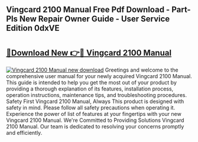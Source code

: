 ## Vingcard 2100 Manual Free Pdf Download - Part-Pls New Repair Owner Guide - User Service Edition 0dxVE

# <h2><a href="http://bc86614.oget.top/?id=Vingcard+2100+Manual">🔗Download New 👉🔴 Vingcard 2100 Manual</a></h2>

[![Vingcard 2100 Manual new download](https://i.imgur.com/5g1atiW.png)](http://bc86614.oget.top/?id=Vingcard+2100+Manual)
Greetings and welcome to the comprehensive user manual for your newly acquired Vingcard 2100 Manual. This guide is intended to help you get the most out of your product by providing a thorough explanation of its features, installation process, operation instructions, maintenance tips, and troubleshooting procedures. Safety First Vingcard 2100 Manual, Always This product is designed with safety in mind. Please follow all safety precautions when operating it. Experience the power of list of features at your fingertips with your new Vingcard 2100 Manual. We're Committed to Providing Solutions Vingcard 2100 Manual. Our team is dedicated to resolving your concerns promptly and efficiently.
